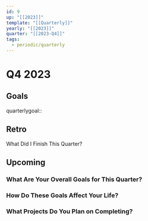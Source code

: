 ```yaml
---
id: 9
up: "[[2023]]"
template: "[[Quarterly]]"
yearly: "[[2023]]"
quarter: "[[2023-Q4]]"
tags:
  - periodic/quarterly
---
```


# Q4 2023

## Goals

quarterlygoal::

## Retro

What Did I Finish This Quarter?

## Upcoming

### What Are Your Overall Goals for This Quarter?

### How Do These Goals Affect Your Life?

### What Projects Do You Plan on Completing?
